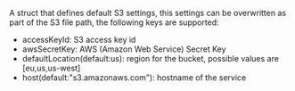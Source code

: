 A struct that defines default S3 settings, this settings can be overwritten as part of the S3 file path, the following keys are supported:

- accessKeyId: S3 access key id
- awsSecretKey: AWS (Amazon Web Service) Secret Key
- defaultLocation(default:us): region for the bucket, possible values are [eu,us,us-west]
- host(default:"s3.amazonaws.com"): hostname of the service
